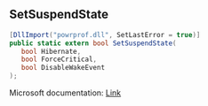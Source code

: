 ## SetSuspendState

```csharp
[DllImport("powrprof.dll", SetLastError = true)]
public static extern bool SetSuspendState(
   bool Hibernate,
   bool ForceCritical,
   bool DisableWakeEvent
);
```

Microsoft documentation: [Link](https://docs.microsoft.com/en-us/windows/win32/api/powrprof/nf-powrprof-setsuspendstate)
